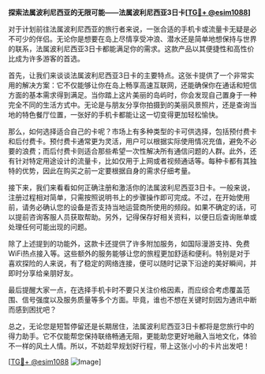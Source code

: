**探索法属波利尼西亚的无限可能——法属波利尼西亚3日卡[[TG💪+ @esim1088](https://t.me/s/esim1088)]**

对于计划前往法属波利尼西亚的旅行者来说，一张合适的手机卡或流量卡无疑是必不可少的伴侣。无论你是想要在岛上尽情享受冲浪、潜水还是简单地想保持与世界的联系，法属波利尼西亚3日卡都能满足你的需求。这款产品以其便捷性和高性价比成为许多游客的首选。

首先，让我们来谈谈法属波利尼西亚3日卡的主要特点。这张卡提供了一个非常实用的解决方案：它不仅能够让你在岛上畅享高速互联网，还能确保你在通话和短信方面的基本需求得到满足。当你踏上这片美丽的岛屿时，你会发现自己置身于一种完全不同的生活方式中。无论是与朋友分享你拍摄到的美丽风景照片，还是查询当地的特色餐厅位置，一张好的手机卡都能让这一切变得更加轻松愉快。

那么，如何选择适合自己的卡呢？市场上有多种类型的卡可供选择，包括预付费卡和后付费卡。预付费卡通常更为灵活，用户可以根据实际使用情况充值，避免不必要的浪费；而后付费卡则适合那些希望一次性解决所有通信问题的人群。此外，还有针对特定用途设计的流量卡，比如仅用于上网或者视频通话等。每种卡都有其独特的优势，因此在购买之前一定要根据自身的需求仔细考量。

接下来，我们来看看如何正确注册和激活你的法属波利尼西亚3日卡。一般来说，注册过程相对简单，只需按照说明书上的步骤操作即可完成。不过，在开始使用前，请务必确认您的设备是否支持当地运营商所使用的频段。如果不确定的话，可以提前咨询客服人员获取帮助。另外，记得保存好相关资料，以便日后查询账单或处理任何可能出现的问题。

除了上述提到的功能外，这款卡还提供了许多附加服务，如国际漫游支持、免费WiFi热点接入等。这些额外的服务能够让您的旅程更加舒适和便利。特别是对于喜欢探险的人来说，有了稳定的网络连接，便可以随时记录下沿途的美好瞬间，并即时分享给亲朋好友。

最后提醒大家一点，在选择手机卡时不要只关注价格因素，而应综合考虑覆盖范围、信号强度以及服务质量等多个方面。毕竟，谁也不想在关键时刻因为通讯中断而感到困扰吧？

总之，无论您是短暂停留还是长期居住，法属波利尼西亚3日卡都将是您旅行中的得力助手。它不仅能帮您保持联络畅通无阻，更能助您更好地融入当地文化，体验不一样的风土人情。所以，不妨趁早规划好行程，带上这张小小的卡片出发吧！

[[TG💪+ @esim1088](https://t.me/s/esim1088) ![Image](https://i.postimg.cc/4NQfJmqS/Snipaste-2025-05-13-00-14-12.png)]